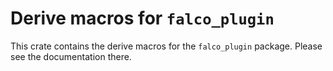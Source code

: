 # Derive macros for `falco_plugin`

This crate contains the derive macros for the `falco_plugin` package. Please see the documentation there.